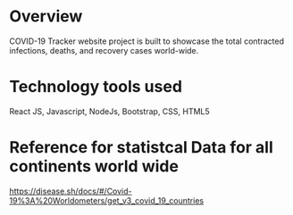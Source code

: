 # Overview

COVID-19 Tracker website project is built to showcase the total contracted infections, deaths, and recovery cases world-wide.

# Technology tools used

React JS, Javascript, NodeJs, Bootstrap, CSS, HTML5

# Reference for statistcal Data for all continents world wide

https://disease.sh/docs/#/Covid-19%3A%20Worldometers/get_v3_covid_19_countries
